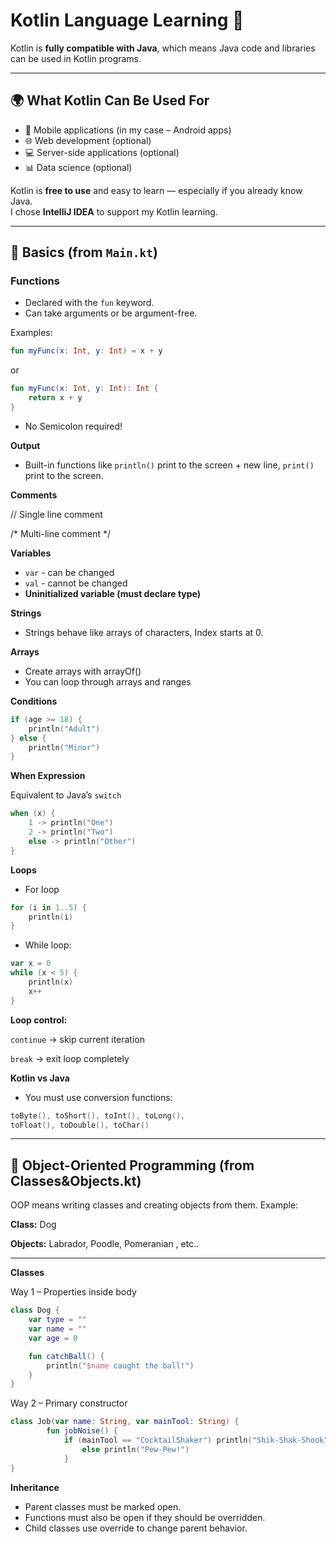 # Kotlin Language Learning 📘

Kotlin is **fully compatible with Java**, which means Java code and libraries can be used in Kotlin programs.

---

## 🌍 What Kotlin Can Be Used For
- 📱 Mobile applications (in my case – Android apps)
- 🌐 Web development (optional)
- 💻 Server-side applications (optional)
- 📊 Data science (optional)

Kotlin is **free to use** and easy to learn — especially if you already know Java.  
I chose **IntelliJ IDEA** to support my Kotlin learning.

---

## 📝 Basics (from `Main.kt`)

### Functions
- Declared with the `fun` keyword.
- Can take arguments or be argument-free.

Examples:
```kotlin
fun myFunc(x: Int, y: Int) = x + y
```
or
```kotlin
fun myFunc(x: Int, y: Int): Int {
    return x + y
}
```
- No Semicolon required!

**Output**
- Built-in functions like `println()` print to the screen + new line, `print()` print to the screen.

**Comments**

// Single line comment

/* Multi-line comment */

**Variables**
- `var` - can be changed
- `val` - cannot be changed
- **Uninitialized variable (must declare type)**

**Strings**

- Strings behave like arrays of characters, Index starts at 0.

**Arrays**

- Create arrays with arrayOf()
- You can loop through arrays and ranges

**Conditions**
```kotlin
if (age >= 18) {
    println("Adult")
} else {
    println("Minor")
}
```
**When Expression**

Equivalent to Java’s `switch`
```kotlin
when (x) {
    1 -> println("One")
    2 -> println("Two")
    else -> println("Other")
}
```

**Loops**
- For loop
```kotlin
for (i in 1..5) {
    println(i)
}
```
- While loop:
```kotlin
var x = 0
while (x < 5) {
    println(x)
    x++
}
```
**Loop control:**

`continue` → skip current iteration

`break` → exit loop completely

**Kotlin vs Java**
- You must use conversion functions:
```kotlin
toByte(), toShort(), toInt(), toLong(), 
toFloat(), toDouble(), toChar()
```
---
## 🧩 Object-Oriented Programming (from Classes&Objects.kt)
OOP means writing classes and creating objects from them.
Example:

**Class:** Dog

**Objects:** Labrador, Poodle, Pomeranian , etc..

---
**Classes**

Way 1 – Properties inside body
```kotlin
class Dog {
    var type = ""
    var name = ""
    var age = 0

    fun catchBall() {
        println("$name caught the ball!")
    }
}
```
Way 2 – Primary constructor
```kotlin
class Job(var name: String, var mainTool: String) {
        fun jobNoise() {
            if (mainTool == "CocktailShaker") println("Shik-Shak-Shook")
                else println("Pew-Pew!")
            }
}
```

**Inheritance**

- Parent classes must be marked open.
- Functions must also be open if they should be overridden.
- Child classes use override to change parent behavior.

